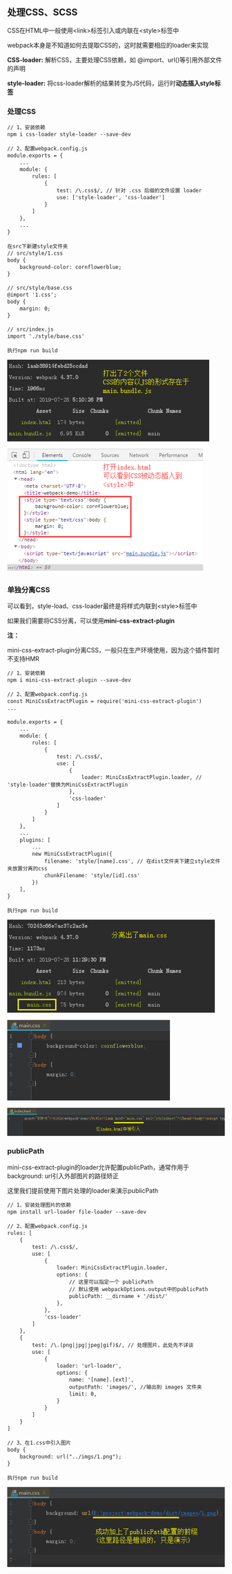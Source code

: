 ## 处理CSS、SCSS

CSS在HTML中一般使用\<link>标签引入或内联在\<style>标签中

webpack本身是不知道如何去提取CSS的，这时就需要相应的loader来实现

**CSS-loader:** 解析CSS，主要处理CSS依赖，如 @import、url()等引用外部文件的声明

**style-loader:** 将css-loader解析的结果转变为JS代码，运行时**动态插入style标签**

### 处理CSS

    // 1、安装依赖
    npm i css-loader style-loader --save-dev
    
    // 2、配置webpack.config.js
    module.exports = {
        ...
        module: {
            rules: [
                {
                    test: /\.css$/, // 针对 .css 后缀的文件设置 loader
                    use: ['style-loader', 'css-loader']
                }
            ]
        },
        ...
    }
    
    在src下新建style文件夹
    // src/style/1.css
    body {
        background-color: cornflowerblue;
    }
    
    // src/style/base.css
    @import '1.css';
    body {
        margin: 0;
    }
    
    // src/index.js
    import './style/base.css'
    
    执行npm run build
    
![Alt text](./imgs/05-01.png)

![Alt text](./imgs/05-02.png)

### 单独分离CSS

可以看到，style-load、css-loader最终是将样式内联到\<style>标签中

如果我们需要将CSS分离，可以使用**mini-css-extract-plugin**

**注：**

mini-css-extract-plugin分离CSS，一般只在生产环境使用，因为这个插件暂时不支持HMR

    // 1、安装依赖
    npm i mini-css-extract-plugin --save-dev
    
    // 2、配置webpack.config.js
    const MiniCssExtractPlugin = require('mini-css-extract-plugin')
    ...
    
    module.exports = {
        ...
        module: {
            rules: [
                {
                    test: /\.css$/,
                    use: [
                        {
                            loader: MiniCssExtractPlugin.loader, // 'style-loader'替换为MiniCssExtractPlugin
                        },
                        'css-loader'
                    ]
                }
            ]
        },
        ...
        plugins: [
            ...
            new MiniCssExtractPlugin({
                filename: 'style/[name].css', // 在dist文件夹下建立style文件夹放置分离的css
                chunkFilename: 'style/[id].css'
            })
        ],
    }
    
    执行npm run build
    
![Alt text](./imgs/05-03.png)

![Alt text](./imgs/05-04.png)

![Alt text](./imgs/05-05.png)

### publicPath

mini-css-extract-plugin的loader允许配置publicPath，通常作用于background: url引入外部图片的路径矫正

这里我们提前使用下图片处理的loader来演示publicPath

    // 1、安装处理图片的依赖
    npm install url-loader file-loader --save-dev
    
    // 2、配置webpack.config.js
    rules: [
        {
            test: /\.css$/,
            use: [
                {
                    loader: MiniCssExtractPlugin.loader,
                    options: {
                        // 这里可以指定一个 publicPath
                        // 默认使用 webpackOptions.output中的publicPath
                        publicPath: __dirname + '/dist/'
                    },
                },
                'css-loader'
            ]
        },
        {
            test: /\.(png|jpg|jpeg|gif)$/, // 处理图片，此处先不详谈
            use: [
                {
                    loader: 'url-loader',
                    options: {
                        name: '[name].[ext]',
                        outputPath: 'images/', //输出到 images 文件夹
                        limit: 0,
                    }
                }
            ]
        }
    ]
    
    // 3、在1.css中引入图片
    body {
        background: url("../imgs/1.png");
    }
    
    执行npm run build
    
![Alt text](./imgs/05-06.png)
    
